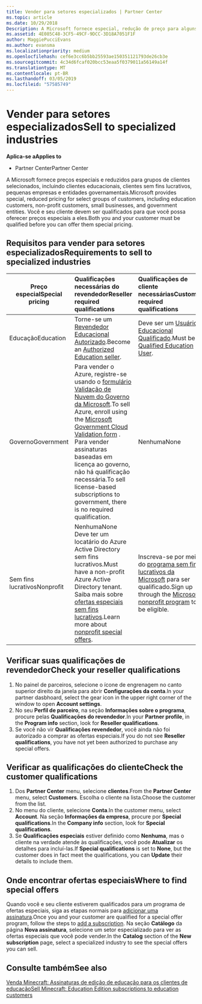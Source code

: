 ```yaml
---
title: Vender para setores especializados | Partner Center
ms.topic: article
ms.date: 10/29/2018
Description: A Microsoft fornece especial, redução de preço para alguns grupos de clientes, incluindo clientes de educação, os clientes sem fins lucrativos e usuários do governo.
ms.assetid: 4E085C48-3CF5-49CF-9DCC-3D18A7051F1F
author: MaggiePucciEvans
ms.author: evansma
ms.localizationpriority: medium
ms.openlocfilehash: cef6e3cc6b5bb25593ae150351121793de26cb3e
ms.sourcegitcommit: 4c34d6fcaf020bcc53eaa5f0379011a56149a14f
ms.translationtype: MT
ms.contentlocale: pt-BR
ms.lasthandoff: 03/05/2019
ms.locfileid: "57585749"
---
```

# <a name="sell-to-specialized-industries"></a><span data-ttu-id="56d16-103">Vender para setores especializados</span><span class="sxs-lookup"><span data-stu-id="56d16-103">Sell to specialized industries</span></span>

<span data-ttu-id="56d16-104">**Aplica-se a**</span><span class="sxs-lookup"><span data-stu-id="56d16-104">**Applies to**</span></span>

-  <span data-ttu-id="56d16-105">Partner Center</span><span class="sxs-lookup"><span data-stu-id="56d16-105">Partner Center</span></span>

<span data-ttu-id="56d16-106">A Microsoft fornece preços especiais e reduzidos para grupos de clientes selecionados, incluindo clientes educacionais, clientes sem fins lucrativos, pequenas empresas e entidades governamentais.</span><span class="sxs-lookup"><span data-stu-id="56d16-106">Microsoft provides special, reduced pricing for select groups of customers, including education customers, non-profit customers, small businesses, and government entities.</span></span> <span data-ttu-id="56d16-107">Você e seu cliente devem ser qualificados para que você possa oferecer preços especiais a eles.</span><span class="sxs-lookup"><span data-stu-id="56d16-107">Both you and your customer must be qualified before you can offer them special pricing.</span></span> 

## <a name="requirements-to-sell-to-specialized-industries"></a><span data-ttu-id="56d16-108">Requisitos para vender para setores especializados</span><span class="sxs-lookup"><span data-stu-id="56d16-108">Requirements to sell to specialized industries</span></span>

|<span data-ttu-id="56d16-109">**Preço especial**</span><span class="sxs-lookup"><span data-stu-id="56d16-109">**Special pricing**</span></span>   |<span data-ttu-id="56d16-110">**Qualificações necessárias do revendedor**</span><span class="sxs-lookup"><span data-stu-id="56d16-110">**Reseller required qualifications**</span></span>   |<span data-ttu-id="56d16-111">**Qualificações de cliente necessárias**</span><span class="sxs-lookup"><span data-stu-id="56d16-111">**Customer required qualifications**</span></span>   |
|----------------------------|:---------------------------------|:------------------------------------------|
|<span data-ttu-id="56d16-112">Educação</span><span class="sxs-lookup"><span data-stu-id="56d16-112">Education</span></span>   |<span data-ttu-id="56d16-113">Torne-se um [Revendedor Educacional Autorizado](https://www.mepn.com).</span><span class="sxs-lookup"><span data-stu-id="56d16-113">Become an [Authorized Education seller](https://www.mepn.com).</span></span>   | <span data-ttu-id="56d16-114">Deve ser um [Usuário Educacional Qualificado](https://www.microsoftvolumelicensing.com/DocumentSearch.aspx?Mode=3&DocumentTypeId=7).</span><span class="sxs-lookup"><span data-stu-id="56d16-114">Must be a [Qualified Education User](https://www.microsoftvolumelicensing.com/DocumentSearch.aspx?Mode=3&DocumentTypeId=7).</span></span>   |
|<span data-ttu-id="56d16-115">Governo</span><span class="sxs-lookup"><span data-stu-id="56d16-115">Government</span></span>   |<span data-ttu-id="56d16-116">Para vender o Azure, registre-se usando o [formulário Validação de Nuvem do Governo da Microsoft](https://azuregov.microsoft.com/csp).</span><span class="sxs-lookup"><span data-stu-id="56d16-116">To sell Azure, enroll using the [Microsoft Government Cloud Validation form](https://azuregov.microsoft.com/csp) .</span></span> <span data-ttu-id="56d16-117">Para vender assinaturas baseadas em licença ao governo, não há qualificação necessária.</span><span class="sxs-lookup"><span data-stu-id="56d16-117">To sell license-based subscriptions to government, there is no required qualification.</span></span>|   <span data-ttu-id="56d16-118">Nenhuma</span><span class="sxs-lookup"><span data-stu-id="56d16-118">None</span></span>|
|<span data-ttu-id="56d16-119">Sem fins lucrativos</span><span class="sxs-lookup"><span data-stu-id="56d16-119">Nonprofit</span></span>  |<span data-ttu-id="56d16-120">Nenhuma</span><span class="sxs-lookup"><span data-stu-id="56d16-120">None</span></span><br><span data-ttu-id="56d16-121">Deve ter um locatário do Azure Active Directory sem fins lucrativos.</span><span class="sxs-lookup"><span data-stu-id="56d16-121">Must have a non-profit Azure Active Directory tenant.</span></span><br><span data-ttu-id="56d16-122">Saiba mais sobre [ofertas especiais sem fins lucrativos](https://assetsprod.microsoft.com/mpn/en-us/nonprofit-skus-in-csp-faq.pdf).</span><span class="sxs-lookup"><span data-stu-id="56d16-122">Learn more about [nonprofit special offers](https://assetsprod.microsoft.com/mpn/en-us/nonprofit-skus-in-csp-faq.pdf).</span></span>   |<span data-ttu-id="56d16-123">Inscreva-se por meio do [programa sem fins lucrativos da Microsoft](https://nonprofit.microsoft.com/#/register) para ser qualificado.</span><span class="sxs-lookup"><span data-stu-id="56d16-123">Sign up through the [Microsoft nonprofit program](https://nonprofit.microsoft.com/#/register) to be eligible.</span></span>   |


## <a name="check-your-reseller-qualifications"></a><span data-ttu-id="56d16-124">Verificar suas qualificações de revendedor</span><span class="sxs-lookup"><span data-stu-id="56d16-124">Check your reseller qualifications</span></span>

1.  <span data-ttu-id="56d16-125">No painel de parceiros, selecione o ícone de engrenagem no canto superior direito da janela para abrir **Configurações da conta**.</span><span class="sxs-lookup"><span data-stu-id="56d16-125">In your partner dasbhoard, select the gear icon in the upper right corner of the window to open **Account settings**.</span></span>
2.  <span data-ttu-id="56d16-126">No seu **Perfil de parceiro**, na seção **Informações sobre o programa**, procure pelas **Qualificações do revendedor**.</span><span class="sxs-lookup"><span data-stu-id="56d16-126">In your **Partner profile**, in the **Program info** section, look for **Reseller qualifications**.</span></span>
3.  <span data-ttu-id="56d16-127">Se você não vir **Qualificações revendedor**, você ainda não foi autorizado a comprar as ofertas especiais.</span><span class="sxs-lookup"><span data-stu-id="56d16-127">If you do not see **Reseller qualifications**, you have not yet been authorized to purchase any special offers.</span></span>

## <a name="check-the-customer-qualifications"></a><span data-ttu-id="56d16-128">Verificar as qualificações do cliente</span><span class="sxs-lookup"><span data-stu-id="56d16-128">Check the customer qualifications</span></span>

1.  <span data-ttu-id="56d16-129">Dos **Partner Center** menu, selecione **clientes**.</span><span class="sxs-lookup"><span data-stu-id="56d16-129">From the **Partner Center** menu, select **Customers**.</span></span> <span data-ttu-id="56d16-130">Escolha o cliente na lista.</span><span class="sxs-lookup"><span data-stu-id="56d16-130">Choose the customer from the list.</span></span>
2.  <span data-ttu-id="56d16-131">No menu do cliente, selecione **Conta**.</span><span class="sxs-lookup"><span data-stu-id="56d16-131">In the customer menu, select **Account**.</span></span> <span data-ttu-id="56d16-132">Na seção **Informações da empresa**, procure por **Special qualifications**.</span><span class="sxs-lookup"><span data-stu-id="56d16-132">In the **Company info** section, look for **Special qualifications**.</span></span>
3.  <span data-ttu-id="56d16-133">Se **Qualificações especiais** estiver definido como **Nenhuma**, mas o cliente na verdade atende às qualificações, você pode **Atualizar** os detalhes para incluí-las.</span><span class="sxs-lookup"><span data-stu-id="56d16-133">If **Special qualifications** is set to **None**, but the customer does in fact meet the qualifications, you can **Update** their details to include them.</span></span>

## <a name="where-to-find-special-offers"></a><span data-ttu-id="56d16-134">Onde encontrar ofertas especiais</span><span class="sxs-lookup"><span data-stu-id="56d16-134">Where to find special offers</span></span>

<span data-ttu-id="56d16-135">Quando você e seu cliente estiverem qualificados para um programa de ofertas especiais, siga as etapas normais para [adicionar uma assinatura](create-a-new-subscription.md).</span><span class="sxs-lookup"><span data-stu-id="56d16-135">Once you and your customer are qualified for a special offer program, follow the steps to [add a subscription](create-a-new-subscription.md).</span></span> <span data-ttu-id="56d16-136">Na seção **Catálogo** da página **Nova assinatura**, selecione um setor especializado para ver as ofertas especiais que você pode vender.</span><span class="sxs-lookup"><span data-stu-id="56d16-136">In the **Catalog** section of the **New subscription** page, select a specialized industry to see the special offers you can sell.</span></span>

## <a name="see-also"></a><span data-ttu-id="56d16-137">Consulte também</span><span class="sxs-lookup"><span data-stu-id="56d16-137">See also</span></span>

[<span data-ttu-id="56d16-138">Venda Minecraft: Assinaturas de edição de educação para os clientes de educação</span><span class="sxs-lookup"><span data-stu-id="56d16-138">Sell Minecraft: Education Edition subscriptions to education customers</span></span>](minecraft-subscriptions.md)


 

 

 



